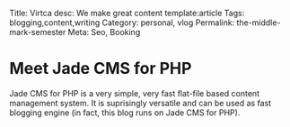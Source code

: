Title: Virtca
desc: We make great content
template:article
Tags: blogging,content,writing
Category: personal, vlog
Permalink: the-middle-mark-semester
Meta: Seo, Booking

# Meet Jade CMS for PHP

Jade CMS for PHP is a very simple, very fast flat-file based content management system. It is suprisingly versatile and can be used as fast blogging engine (in fact, this blog runs on Jade CMS for PHP).

